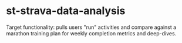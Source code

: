 # st-strava-data-analysis
Target functionality: pulls users "run" activities and compare against a marathon training plan for weekly completion metrics and deep-dives.
